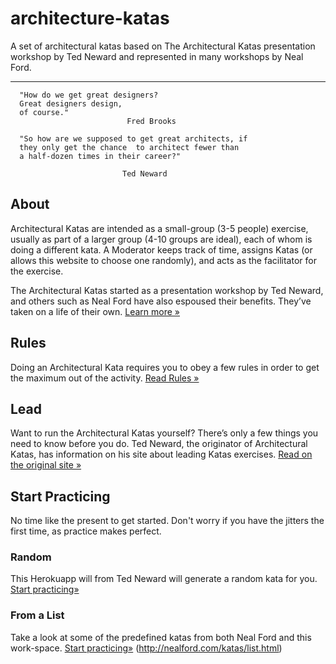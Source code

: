 # architecture-katas
A set of architectural katas based on The Architectural Katas presentation workshop by Ted Neward and represented in many workshops by Neal Ford.

----------

```
  "How do we get great designers?
  Great designers design,
  of course."
                          Fred Brooks

  "So how are we supposed to get great architects, if
  they only get the chance  to architect fewer than
  a half-dozen times in their career?"

                         Ted Neward

```
## About

Architectural Katas are intended as a small-group (3-5 people) exercise, usually as part of a larger group (4-10 groups are ideal), each of whom is doing a different kata. A Moderator keeps track of time, assigns Katas (or allows this website to choose one randomly), and acts as the facilitator for the exercise.

The Architectural Katas started as a presentation workshop by Ted Neward, and others such as Neal Ford have also espoused their benefits. They’ve taken on a life of their own.  [Learn more »](https://archkatas.herokuapp.com/)

## Rules

Doing an Architectural Kata requires you to obey a few rules in order to get the maximum out of the activity.  [Read Rules »](https://archkatas.herokuapp.com/rules.html)

## Lead

Want to run the Architectural Katas yourself? There’s only a few things you need to know before you do. Ted Neward, the originator of Architectural Katas, has information on his site about leading Katas exercises.  [Read on the original site »](https://archkatas.herokuapp.com/lead.html)

## Start Practicing

No time like the present to get started. Don't worry if you have the jitters the first time, as practice makes perfect. 

### Random
This Herokuapp will from Ted Neward will generate a random kata for you.  [Start practicing»](https://archkatas.herokuapp.com/kata.html)

### From a List
Take a look at some of the predefined katas from both Neal Ford and this work-space.
[Start practicing»](http://nealford.com/katas/list.html)
(http://nealford.com/katas/list.html)
<!--stackedit_data:
eyJoaXN0b3J5IjpbMjI0MzEzMTUyLC0xMzg3ODQzMzgwLDE0MD
c1MjMyNzYsMTk0Mjg5ODAxNSwxMTM1NDAzOTk1LDk4MDI5Mjky
N119
-->